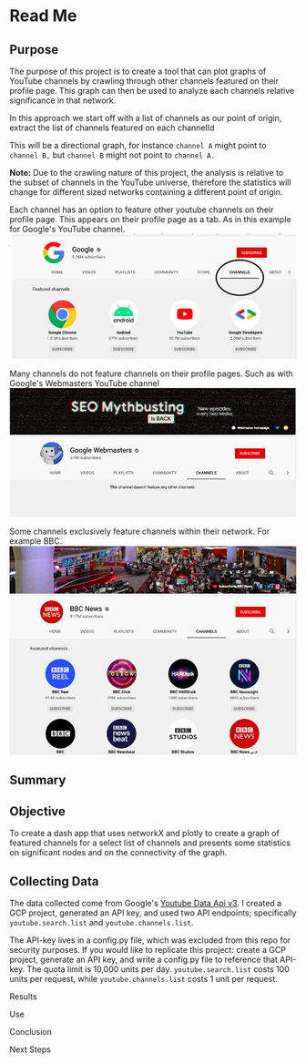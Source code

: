 # Read Me

## Purpose

The purpose of this project is to create a tool that can plot graphs of YouTube channels by crawling through other channels featured on their profile page. This graph can then be used to analyze each channels relative significance in that network. 

In this approach we start off with a list of channels as our point of origin, extract the list of channels featured on each channelId

This will be a directional graph, for instance `channel A` might point to `channel B,` but `channel B` might not point to `channel A.`

**Note:** Due to the crawling nature of this project, the analysis is relative to the subset of channels in the YouTube universe, therefore the statistics will change for different sized networks containing a different point of origin.



Each channel has an option to feature other youtube channels on their profile page. This appears on their profile page as a tab. As in this example for Google's YouTube channel.
![image](images/sample-YT-featured-channels.png)

Many channels do not feature channels on their profile pages. Such as with Google's Webmasters YouTube channel
![image](images/sample-YT-no-channels.png)

Some channels exclusively feature channels within their network.
For example BBC.
![image](images/sample-YT-BBC.png)

## Summary

## Objective
To create a dash app that uses networkX and plotly to create a graph of featured channels for a select list of channels and presents some statistics on significant nodes and on the connectivity of the graph.

## Collecting Data
The data collected come from Google's [Youtube Data Api v3](https://developers.google.com/youtube/v3/docs). I created a GCP project, generated an API key, and used two API endpoints; specifically `youtube.search.list` and `youtube.channels.list`.

The API-key lives in a config.py file, which was excluded from this repo for security purposes. If you would like to replicate this project: create a GCP project, generate an API key, and write a config.py file to reference that API-key. The quota limit is 10,000 units per day. `youtube.search.list` costs 100 units per request, while `youtube.channels.list` costs 1 unit per request.


Results

Use

Conclusion

Next Steps